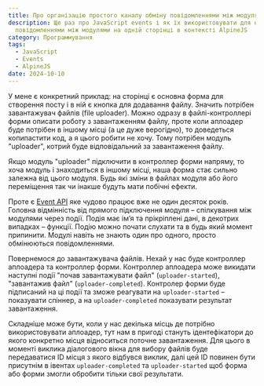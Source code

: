 ```yaml
---
title: Про організацію простого каналу обміну повідомленнями між модулями на сторінці
description: Ще раз про JavaScript events і як їх використовувати для обміну
  повідомленнями між модулями на одній сторінці в контексті AlpineJS
category: Программування
tags:
  - JavaScript
  - Events
  - AlpineJS
date: 2024-10-10
---
```

У мене є конкретний приклад: на сторінці є основна форма для створення посту і в ній є кнопка для додавання файлу. Значить потрібен завантажувач файлів (file uploader). Можно одразу в файлі-контроллері форми описати роботу з завантаженням файлу, проте коли аплоадер буде потрібен в іншому місці (а це дуже верогідно), то доведеться копипастити код, а я цього робити не хочу. Тому потрібен модуль "uploader", котрий буде відповідальний за завантаження файлу.

Якщо модуль "uploader" підключити в контроллер форми напряму, то хоча модуль і знаходиться в іншому місці, наша форма стає сильно залежна від цього модуля. Будь які зміни в файлах модуля або його переміщення так чи інакше будуть мати побічні ефекти.

Проте є [Event API](https://developer.mozilla.org/en-US/docs/Web/API/Event) яке чудово працює вже не один десяток років. Головна відмінність від прямого підключення модуля – спілкування між модулями через події. Подія має імʼя та прікріплені дані, в декотрих випадках – функції. Подію можно почати слухати та в будь який момент припинити. Модулі навіть не знають один про одного, просто обмінюються повідомленнями.

Повернемося до завантажувача файлів. Нехай у нас буде контроллер аплоадера та контроллер форми. Контроллер аплоадера може викидати наступні події "почав завантажувати файл" (`uploader-started`), "завантажив файл" (`uploader-completed`). Контролер форми буде підписаний на ці події та зможе реагувати на `uploader-started` – показувати спіннер, а на `uploader-completed` показувати результат завантаження.

Складніше може бути, коли у нас декілька місць де потрібно використовувати аплоадер, тут нам в пригоді стануть ідентефікатори до якого конкретно місця відноситься поточне завантаження. Для цього в моменті виклика діалогового вікна для вибору файлів буде передаватися ID місця з якого відбувся виклик, далі цей ID повинен бути присутнім в івентах `uploader-completed` та `uploader-started` щоб форма або форми змогли обробити тільки свої результати.